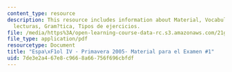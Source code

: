 ```yaml
---
content_type: resource
description: This resource includes information about Material, Vocabulario de las
  lecturas, Gram?tica, Tipos de ejercicios.
file: /media/https%3A/open-learning-course-data-rc.s3.amazonaws.com/21g-704-spanish-iv-spring-2005/7de3e2a467e8c9668a66756f696cbfdf_MIT21G_704S05_sp4_exam1.pdf
file_type: application/pdf
resourcetype: Document
title: "Espa\xF1ol IV - Primavera 2005- Material para el Examen #1"
uid: 7de3e2a4-67e8-c966-8a66-756f696cbfdf
---
```

